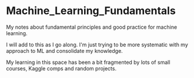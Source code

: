 # Machine_Learning_Fundamentals
My notes about fundamental principles and good practice for machine learning.

I will add to this as I go along.  I'm just trying to be more systematic with my approach to ML and consolidate my knowledge.  

My learning in this space has been a bit fragmented by lots of small courses, Kaggle comps and random projects.
